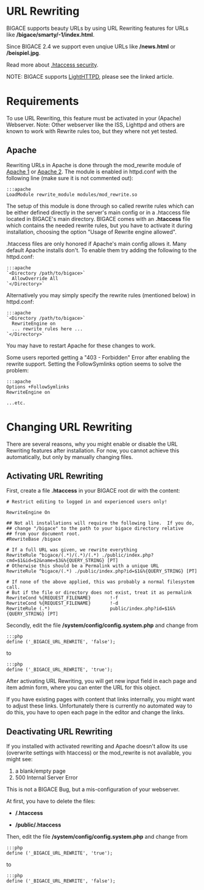 # URL Rewriting

BIGACE supports beauty URLs by using URL Rewriting features for URLs like **/bigace/smarty/-1/index.html**.

Since BIGACE 2.4 we support even unqiue URLs like **/news.html** or **/beispiel.jpg**.

Read more about [.htaccess security](bigace/administration/htaccess).

NOTE: BIGACE supports [LightHTTPD](bigace/administration/lighthttpd), please see the linked article.

# Requirements

To use URL Rewriting, this feature must be activated in your (Apache) Webserver.
Note: Other webserver like the ISS, Lighttpd and others are known to work with Rewrite rules too, but they where not yet tested.

## Apache

Rewriting URLs in Apache is done through the mod_rewrite module of [Apache 1](http://httpd.apache.org/docs/1.3/mod/mod_rewrite.html) or [Apache 2](http://httpd.apache.org/docs/2.0/mod/mod_rewrite.html). The module is enabled in httpd.conf with the following line (make sure it is not commented out):

	:::apache
	LoadModule rewrite_module modules/mod_rewrite.so


The setup of this module is done through so called rewrite rules which can be either defined directly in the server's main config or in a .htaccess file located in BIGACE's main directory.  BIGACE comes with an **.htaccess** file which contains the needed rewrite rules, but you have to activate it during installation, choosing the option "Usage of Rewrite engine allowed".

.htaccess files are only honored if Apache's main config allows it. Many default Apache installs don't. To enable them try adding the following to the httpd.conf:

	:::apache
	`<Directory /path/to/bigace>`
	  AllowOverride All
	`</Directory>`


Alternatively you may simply specify the rewrite rules (mentioned below) in httpd.conf:

	:::apache
	`<Directory /path/to/bigace>`
	  RewriteEngine on
	  ... rewrite rules here ...
	`</Directory>`


You may have to restart Apache for these changes to work.

Some users reported getting a "403 - Forbidden" Error after enabling the rewrite support. Setting the FollowSymlinks option seems to solve the problem:

	:::apache
	Options +FollowSymlinks
	RewriteEngine on
	
	...etc.


# Changing URL Rewriting

There are several reasons, why you might enable or disable the URL Rewriting features after installation.
For now, you cannot achieve this automatically, but only by manually changing files.
## Activating URL Rewriting

First, create a file **.htaccess** in your BIGACE root dir with the content:

	
	# Restrict editing to logged in and experienced users only!
	
	RewriteEngine On 
	
	## Not all installations will require the following line.  If you do, 
	## change "/bigace" to the path to your bigace directory relative
	## from your document root.
	#RewriteBase /bigace
	
	# If a full URL was given, we rewrite everything
	RewriteRule ^bigace/(.*)/(.*)/(.*) ./public/index.php?cmd=$1&id=$2&name=$3&%{QUERY_STRING} [PT]
	# Otherwise this should be a Permalink with a unique URL
	RewriteRule ^bigace/(.*) ./public/index.php?id=$1&%{QUERY_STRING} [PT]
	
	# If none of the above applied, this was probably a normal filesystem call.
	# But if the file or directory does not exist, treat it as permalink
	RewriteCond %{REQUEST_FILENAME}       !-f
	RewriteCond %{REQUEST_FILENAME}       !-d
	RewriteRule (.*)                      public/index.php?id=$1&%{QUERY_STRING} [PT]


Secondly, edit the file **/system/config/config.system.php** and change from

	:::php
	define ('_BIGACE_URL_REWRITE', 'false');

to 

	:::php
	define ('_BIGACE_URL_REWRITE', 'true');


After activating URL Rewriting, you will get new input field in each page and item admin form, where you can enter the URL for this object.

If you have existing pages with content that links internally, you might want to adjust these links. Unfortunately there is currently no automated way to do this, you have to open each page in the editor and change the links.

## Deactivating URL Rewriting

If you installed with activated rewriting and Apache doesn't allow its use (overwrite settings with htaccess) or the mod_rewrite is not available, you might see:
 1.  a blank/empty page
 2.  500 Internal Server Error

This is not a BIGACE Bug, but a mis-configuration of your webserver.

At first, you have to delete the files:

*  **/.htaccess**

*  **/public/.htaccess**

Then, edit the file **/system/config/config.system.php** and change from

	:::php
	define ('_BIGACE_URL_REWRITE', 'true');

to 

	:::php
	define ('_BIGACE_URL_REWRITE', 'false');

